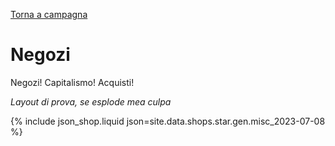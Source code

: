 [Torna a campagna](./campaign.md)

# Negozi

Negozi! Capitalismo! Acquisti!

*Layout di prova, se esplode mea culpa*

{% include json_shop.liquid json=site.data.shops.star.gen.misc_2023-07-08 %}
